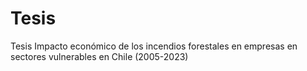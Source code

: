 # Tesis
Tesis Impacto económico de los incendios forestales en empresas en sectores vulnerables en Chile (2005-2023)
